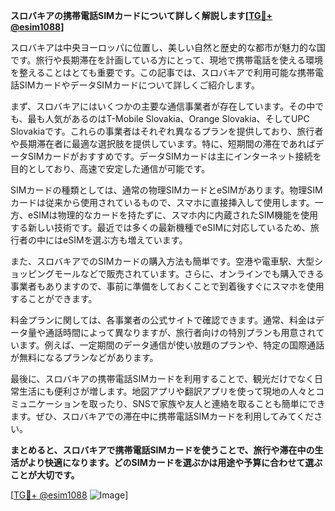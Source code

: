 **スロバキアの携帯電話SIMカードについて詳しく解説します[[TG💪+ @esim1088](https://t.me/s/esim1088)]**

スロバキアは中央ヨーロッパに位置し、美しい自然と歴史的な都市が魅力的な国です。旅行や長期滞在を計画している方にとって、現地で携帯電話を使える環境を整えることはとても重要です。この記事では、スロバキアで利用可能な携帯電話SIMカードやデータSIMカードについて詳しくご紹介します。

まず、スロバキアにはいくつかの主要な通信事業者が存在しています。その中でも、最も人気があるのはT-Mobile Slovakia、Orange Slovakia、そしてUPC Slovakiaです。これらの事業者はそれぞれ異なるプランを提供しており、旅行者や長期滞在者に最適な選択肢を提供しています。特に、短期間の滞在であればデータSIMカードがおすすめです。データSIMカードは主にインターネット接続を目的としており、高速で安定した通信が可能です。

SIMカードの種類としては、通常の物理SIMカードとeSIMがあります。物理SIMカードは従来から使用されているもので、スマホに直接挿入して使用します。一方、eSIMは物理的なカードを持たずに、スマホ内に内蔵されたSIM機能を使用する新しい技術です。最近では多くの最新機種でeSIMに対応しているため、旅行者の中にはeSIMを選ぶ方も増えています。

また、スロバキアでのSIMカードの購入方法も簡単です。空港や電車駅、大型ショッピングモールなどで販売されています。さらに、オンラインでも購入できる事業者もありますので、事前に準備をしておくことで到着後すぐにスマホを使用することができます。

料金プランに関しては、各事業者の公式サイトで確認できます。通常、料金はデータ量や通話時間によって異なりますが、旅行者向けの特別プランも用意されています。例えば、一定期間のデータ通信が使い放題のプランや、特定の国際通話が無料になるプランなどがあります。

最後に、スロバキアの携帯電話SIMカードを利用することで、観光だけでなく日常生活にも便利さが増します。地図アプリや翻訳アプリを使って現地の人々とコミュニケーションを取ったり、SNSで家族や友人と連絡を取ることも簡単にできます。ぜひ、スロバキアでの滞在中に携帯電話SIMカードを利用してみてください。

**まとめると、スロバキアで携帯電話SIMカードを使うことで、旅行や滞在中の生活がより快適になります。どのSIMカードを選ぶかは用途や予算に合わせて選ぶことが大切です。**

[[TG💪+ @esim1088](https://t.me/s/esim1088) ![Image](https://i.postimg.cc/Y0z9fWf4/image.png)]